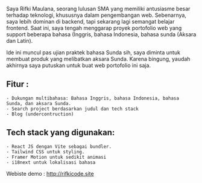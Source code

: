 Saya Rifki Maulana, seorang lulusan SMA yang memiliki antusiasme besar terhadap teknologi, khususnya dalam pengembangan web. Sebenarnya, saya lebih dominan di backend, tapi sekarang lagi semangat belajar frontend. Saat ini, saya tengah menggarap proyek portofolio web yang support beberapa bahasa (Inggris, bahasa Indonesia, bahasa sunda (Aksara dan Latin).

Ide ini muncul pas ujian praktek bahasa Sunda sih, saya diminta untuk membuat produk yang melibatkan aksara Sunda. Karena bingung, yaudah akhirnya saya putuskan untuk buat web portofolio ini saja.

## Fitur :

    - Dukungan multibahasa: Bahasa Inggris, bahasa Indonesia, bahasa Sunda, dan aksara Sunda.
    - Search project berdasarkan judul dan tech stack
    - Blog (undercontruction)

## Tech stack yang digunakan:

    - React JS dengan Vite sebagai bundler.
    - Tailwind CSS untuk styling.
    - Framer Motion untuk sedikit animasi
    - i18next untuk lokalisasi bahasa

Webiste demo : http://rifkicode.site 
